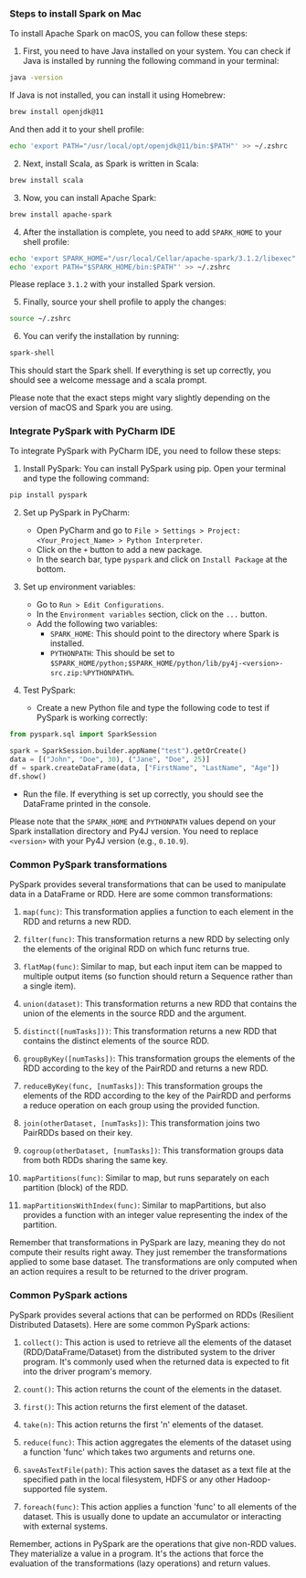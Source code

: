 ### Steps to install Spark on Mac

To install Apache Spark on macOS, you can follow these steps:

1. First, you need to have Java installed on your system. You can check if Java is installed by running the following command in your terminal:

```bash
java -version
```

If Java is not installed, you can install it using Homebrew:

```bash
brew install openjdk@11
```

And then add it to your shell profile:

```bash
echo 'export PATH="/usr/local/opt/openjdk@11/bin:$PATH"' >> ~/.zshrc
```

2. Next, install Scala, as Spark is written in Scala:

```bash
brew install scala
```

3. Now, you can install Apache Spark:

```bash
brew install apache-spark
```

4. After the installation is complete, you need to add `SPARK_HOME` to your shell profile:

```bash
echo 'export SPARK_HOME="/usr/local/Cellar/apache-spark/3.1.2/libexec"' >> ~/.zshrc
echo 'export PATH="$SPARK_HOME/bin:$PATH"' >> ~/.zshrc
```

Please replace `3.1.2` with your installed Spark version.

5. Finally, source your shell profile to apply the changes:

```bash
source ~/.zshrc
```

6. You can verify the installation by running:

```bash
spark-shell
```

This should start the Spark shell. If everything is set up correctly, you should see a welcome message and a scala prompt.

Please note that the exact steps might vary slightly depending on the version of macOS and Spark you are using.


### Integrate PySpark with PyCharm IDE

To integrate PySpark with PyCharm IDE, you need to follow these steps:

1. Install PySpark: You can install PySpark using pip. Open your terminal and type the following command:

```bash
pip install pyspark
```

2. Set up PySpark in PyCharm: 

   - Open PyCharm and go to `File > Settings > Project: <Your_Project_Name> > Python Interpreter`.
   - Click on the `+` button to add a new package.
   - In the search bar, type `pyspark` and click on `Install Package` at the bottom.

3. Set up environment variables: 

   - Go to `Run > Edit Configurations`.
   - In the `Environment variables` section, click on the `...` button.
   - Add the following two variables:
     - `SPARK_HOME`: This should point to the directory where Spark is installed.
     - `PYTHONPATH`: This should be set to `$SPARK_HOME/python;$SPARK_HOME/python/lib/py4j-<version>-src.zip:%PYTHONPATH%`.

4. Test PySpark: 

   - Create a new Python file and type the following code to test if PySpark is working correctly:

```python
from pyspark.sql import SparkSession

spark = SparkSession.builder.appName("test").getOrCreate()
data = [("John", "Doe", 30), ("Jane", "Doe", 25)]
df = spark.createDataFrame(data, ["FirstName", "LastName", "Age"])
df.show()
```

   - Run the file. If everything is set up correctly, you should see the DataFrame printed in the console.

Please note that the `SPARK_HOME` and `PYTHONPATH` values depend on your Spark installation directory and Py4J version. You need to replace `<version>` with your Py4J version (e.g., `0.10.9`).


### Common PySpark transformations

PySpark provides several transformations that can be used to manipulate data in a DataFrame or RDD. Here are some common transformations:

1. `map(func)`: This transformation applies a function to each element in the RDD and returns a new RDD.

2. `filter(func)`: This transformation returns a new RDD by selecting only the elements of the original RDD on which func returns true.

3. `flatMap(func)`: Similar to map, but each input item can be mapped to multiple output items (so function should return a Sequence rather than a single item).

4. `union(dataset)`: This transformation returns a new RDD that contains the union of the elements in the source RDD and the argument.

5. `distinct([numTasks]))`: This transformation returns a new RDD that contains the distinct elements of the source RDD.

6. `groupByKey([numTasks])`: This transformation groups the elements of the RDD according to the key of the PairRDD and returns a new RDD.

7. `reduceByKey(func, [numTasks])`: This transformation groups the elements of the RDD according to the key of the PairRDD and performs a reduce operation on each group using the provided function.

8. `join(otherDataset, [numTasks])`: This transformation joins two PairRDDs based on their key.

9. `cogroup(otherDataset, [numTasks])`: This transformation groups data from both RDDs sharing the same key.

10. `mapPartitions(func)`: Similar to map, but runs separately on each partition (block) of the RDD.

11. `mapPartitionsWithIndex(func)`: Similar to mapPartitions, but also provides a function with an integer value representing the index of the partition.

Remember that transformations in PySpark are lazy, meaning they do not compute their results right away. They just remember the transformations applied to some base dataset. The transformations are only computed when an action requires a result to be returned to the driver program.


### Common PySpark actions


PySpark provides several actions that can be performed on RDDs (Resilient Distributed Datasets). Here are some common PySpark actions:

1. `collect()`: This action is used to retrieve all the elements of the dataset (RDD/DataFrame/Dataset) from the distributed system to the driver program. It's commonly used when the returned data is expected to fit into the driver program's memory.

2. `count()`: This action returns the count of the elements in the dataset.

3. `first()`: This action returns the first element of the dataset.

4. `take(n)`: This action returns the first 'n' elements of the dataset.

5. `reduce(func)`: This action aggregates the elements of the dataset using a function 'func' which takes two arguments and returns one.

6. `saveAsTextFile(path)`: This action saves the dataset as a text file at the specified path in the local filesystem, HDFS or any other Hadoop-supported file system.

7. `foreach(func)`: This action applies a function 'func' to all elements of the dataset. This is usually done to update an accumulator or interacting with external systems.

Remember, actions in PySpark are the operations that give non-RDD values. They materialize a value in a program. It's the actions that force the evaluation of the transformations (lazy operations) and return values.
